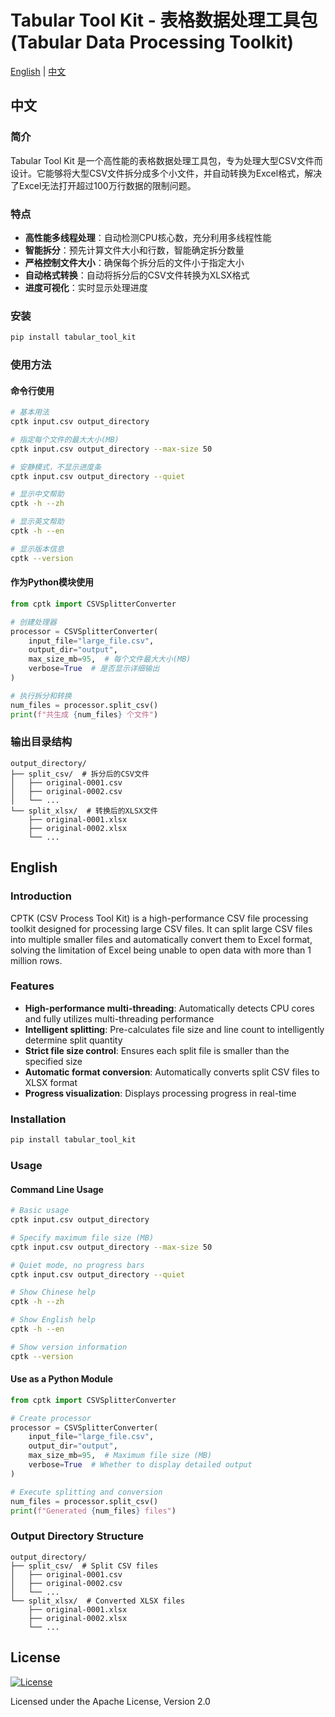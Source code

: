 # Tabular Tool Kit - 表格数据处理工具包 (Tabular Data Processing Toolkit)

[English](#english) | [中文](#中文)

## 中文

### 简介

Tabular Tool Kit 是一个高性能的表格数据处理工具包，专为处理大型CSV文件而设计。它能够将大型CSV文件拆分成多个小文件，并自动转换为Excel格式，解决了Excel无法打开超过100万行数据的限制问题。

### 特点

- **高性能多线程处理**：自动检测CPU核心数，充分利用多线程性能
- **智能拆分**：预先计算文件大小和行数，智能确定拆分数量
- **严格控制文件大小**：确保每个拆分后的文件小于指定大小
- **自动格式转换**：自动将拆分后的CSV文件转换为XLSX格式
- **进度可视化**：实时显示处理进度

### 安装

```bash
pip install tabular_tool_kit
```

### 使用方法

#### 命令行使用

```bash
# 基本用法
cptk input.csv output_directory

# 指定每个文件的最大大小(MB)
cptk input.csv output_directory --max-size 50

# 安静模式，不显示进度条
cptk input.csv output_directory --quiet

# 显示中文帮助
cptk -h --zh

# 显示英文帮助
cptk -h --en

# 显示版本信息
cptk --version
```

#### 作为Python模块使用

```python
from cptk import CSVSplitterConverter

# 创建处理器
processor = CSVSplitterConverter(
    input_file="large_file.csv",
    output_dir="output",
    max_size_mb=95,  # 每个文件最大大小(MB)
    verbose=True  # 是否显示详细输出
)

# 执行拆分和转换
num_files = processor.split_csv()
print(f"共生成 {num_files} 个文件")
```

### 输出目录结构

```
output_directory/
├── split_csv/  # 拆分后的CSV文件
│   ├── original-0001.csv
│   ├── original-0002.csv
│   └── ...
└── split_xlsx/  # 转换后的XLSX文件
    ├── original-0001.xlsx
    ├── original-0002.xlsx
    └── ...
```

## English

### Introduction

CPTK (CSV Process Tool Kit) is a high-performance CSV file processing toolkit designed for processing large CSV files. It can split large CSV files into multiple smaller files and automatically convert them to Excel format, solving the limitation of Excel being unable to open data with more than 1 million rows.

### Features

- **High-performance multi-threading**: Automatically detects CPU cores and fully utilizes multi-threading performance
- **Intelligent splitting**: Pre-calculates file size and line count to intelligently determine split quantity
- **Strict file size control**: Ensures each split file is smaller than the specified size
- **Automatic format conversion**: Automatically converts split CSV files to XLSX format
- **Progress visualization**: Displays processing progress in real-time

### Installation

```bash
pip install tabular_tool_kit
```

### Usage

#### Command Line Usage

```bash
# Basic usage
cptk input.csv output_directory

# Specify maximum file size (MB)
cptk input.csv output_directory --max-size 50

# Quiet mode, no progress bars
cptk input.csv output_directory --quiet

# Show Chinese help
cptk -h --zh

# Show English help
cptk -h --en

# Show version information
cptk --version
```

#### Use as a Python Module

```python
from cptk import CSVSplitterConverter

# Create processor
processor = CSVSplitterConverter(
    input_file="large_file.csv",
    output_dir="output",
    max_size_mb=95,  # Maximum file size (MB)
    verbose=True  # Whether to display detailed output
)

# Execute splitting and conversion
num_files = processor.split_csv()
print(f"Generated {num_files} files")
```

### Output Directory Structure

```
output_directory/
├── split_csv/  # Split CSV files
│   ├── original-0001.csv
│   ├── original-0002.csv
│   └── ...
└── split_xlsx/  # Converted XLSX files
    ├── original-0001.xlsx
    ├── original-0002.xlsx
    └── ...
```

## License

[![License](https://img.shields.io/badge/License-Apache%202.0-blue.svg)](https://opensource.org/licenses/Apache-2.0)

Licensed under the Apache License, Version 2.0